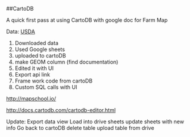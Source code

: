 ##CartoDB

A quick first pass at using CartoDB with google doc for Farm Map

Data: [USDA](http://catalog.data.gov/dataset/farmers-markets-geographic-data)


1. Downloaded data
2. Used Google sheets
3. uploaded to cartoDB
4. make GEOM column (find documentation)
5. Edited it with UI
6. Export api link
7. Frame work code from cartoDB
8. Custom SQL calls with UI

http://mapschool.io/

http://docs.cartodb.com/cartodb-editor.html


Update: Export data view
Load into drive sheets
update sheets with new info
Go back to cartoDB delete table
upload table from drive
